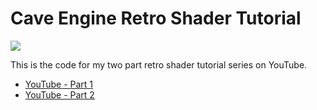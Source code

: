 # Cave Engine Retro Shader Tutorial

![](retro-shader-part-1)

This is the code for my two part retro shader tutorial series on YouTube.

- [YouTube - Part 1](https://youtu.be/ZmbIMZ4lulI)
- [YouTube - Part 2]()
